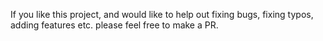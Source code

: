 If you like this project, and would like to help out fixing bugs, fixing typos, adding features etc. please feel free to make a PR.
